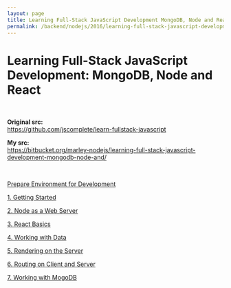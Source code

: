 ```yaml
---
layout: page
title: Learning Full-Stack JavaScript Development MongoDB, Node and React
permalink: /backend/nodejs/2016/learning-full-stack-javascript-development/
---
```


# Learning Full-Stack JavaScript Development: MongoDB, Node and React

<br/>

**Original src:**  
https://github.com/jscomplete/learn-fullstack-javascript


**My src:**  
https://bitbucket.org/marley-nodejs/learning-full-stack-javascript-development-mongodb-node-and/

<br/>

[Prepare Environment for Development](/backend/nodejs/2016/learning-full-stack-javascript-development/prepare-environment/)

[1. Getting Started](/backend/nodejs/2016/learning-full-stack-javascript-development/getting-started/)

[2. Node as a Web Server](/backend/nodejs/2016/learning-full-stack-javascript-development/node-as-a-web-server/)

[3. React Basics](/backend/nodejs/2016/learning-full-stack-javascript-development/react-basics/)

[4. Working with Data](/backend/nodejs/2016/learning-full-stack-javascript-development/working-with-data/)

[5. Rendering on the Server](/backend/nodejs/2016/learning-full-stack-javascript-development/rendering-on-the-server/)

[6. Routing on Client and Server](/backend/nodejs/2016/learning-full-stack-javascript-development/routing-on-client-and-server/)

[7. Working with MogoDB](/backend/nodejs/2016/learning-full-stack-javascript-development/working-with-mongodb/)
